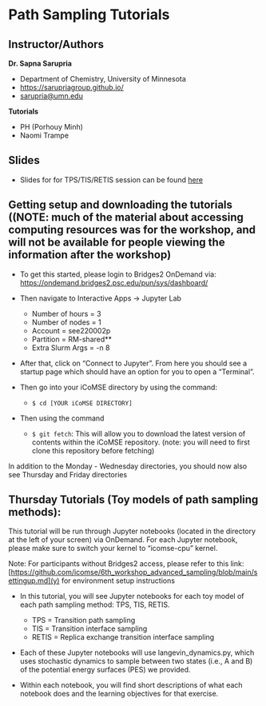 # Path Sampling Tutorials

## Instructor/Authors

**Dr. Sapna Sarupria**
- Department of Chemistry, University of Minnesota
- https://sarupriagroup.github.io/
- sarupria@umn.edu

**Tutorials**
- PH (Porhouy Minh)
- Naomi Trampe

## Slides 
- Slides for for TPS/TIS/RETIS session can be found [here](https://github.com/icomse/6th_workshop_advanced_sampling/blob/main/Thursday/2023-iCoMSE-PathSampling-P1-TPSTIS.pdf)

## Getting setup and downloading the tutorials ((NOTE: much of the material about accessing computing resources was for the workshop, and will not be available for people viewing the information after the workshop)

- To get this started, please login to Bridges2 OnDemand via: https://ondemand.bridges2.psc.edu/pun/sys/dashboard/

- Then navigate to Interactive Apps → Jupyter Lab 
  - Number of hours = 3
  - Number of nodes = 1
  - Account = see220002p
  - Partition = RM-shared**
  - Extra Slurm Args = -n 8

- After that, click on “Connect to Jupyter”. From here you should see a startup page which should have an option for you to open a “Terminal”.

- Then go into your iCoMSE directory by using the command: 
  - `$ cd [YOUR iCoMSE DIRECTORY]`

- Then using the command
  - `$ git fetch`: This will allow you to download the latest version of contents within the iCoMSE repository. (note: you will need to first clone this repository before fetching)
 
 In addition to the Monday - Wednesday directories, you should now also see Thursday and Friday directories 
 
## Thursday Tutorials (Toy models of path sampling methods):

This tutorial will be run through Jupyter notebooks (located in the directory at the left of your screen) via OnDemand. For each Jupyter notebook, please make sure to switch your kernel to “icomse-cpu” kernel.

Note: For participants without Bridges2 access, please refer to this link: [https://github.com/icomse/6th_workshop_advanced_sampling/blob/main/settingup.md](y) for environment setup instructions

- In this tutorial, you will see Jupyter notebooks for each toy model of each path sampling method: TPS, TIS, RETIS. 
  - TPS = Transition path sampling
  - TIS = Transition interface sampling
  - RETIS = Replica exchange transition interface sampling 
 
- Each of these Jupyter notebooks will use langevin_dynamics.py, which uses stochastic dynamics to sample between two states (i.e., A and B) of the potential energy surfaces (PES) we provided.   

- Within each notebook, you will find short descriptions of what each notebook does and the learning objectives for that exercise.



